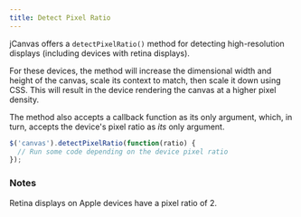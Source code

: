 ```yaml
---
title: Detect Pixel Ratio
---
```


jCanvas offers a `detectPixelRatio()` method for detecting high-resolution displays (including devices with retina displays).

For these devices, the method will increase the dimensional width and height of the canvas, scale its context to match, then scale it down using CSS. This will result in the device rendering the canvas at a higher pixel density.

The method also accepts a callback function as its only argument, which, in turn, accepts the device's pixel ratio as *its* only argument.

```javascript
$('canvas').detectPixelRatio(function(ratio) {
  // Run some code depending on the device pixel ratio
});
```

### Notes

Retina displays on Apple devices have a pixel ratio of 2.
